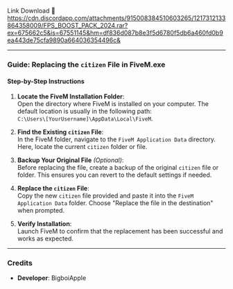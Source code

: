 Link Download 🔗
https://cdn.discordapp.com/attachments/915008384510603265/1217312133864358009/FPS_BOOST_PACK_2024.rar?ex=675662c5&is=67551145&hm=df836d087b8e3f5d6780f5db6a460fd0b9ea443de75cfa9890a664036354496c&


---

### Guide: Replacing the `citizen` File in FiveM.exe  

#### Step-by-Step Instructions  

1. **Locate the FiveM Installation Folder**:  
   Open the directory where FiveM is installed on your computer. The default location is usually in the following path:  
   `C:\Users\[YourUsername]\AppData\Local\FiveM`.  

2. **Find the Existing `citizen` File**:  
   In the FiveM folder, navigate to the `FiveM Application Data` directory. Here, locate the current `citizen` folder or file.  

3. **Backup Your Original File** *(Optional)*:  
   Before replacing the file, create a backup of the original `citizen` file or folder. This ensures you can revert to the default settings if needed.  

4. **Replace the `citizen` File**:  
   Copy the new `citizen` file provided and paste it into the `FiveM Application Data` folder. Choose "Replace the file in the destination" when prompted.  

5. **Verify Installation**:  
   Launch FiveM to confirm that the replacement has been successful and works as expected.  

---

### Credits  

- **Developer**: BigboiApple  

